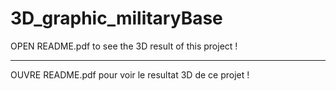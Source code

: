 # 3D_graphic_militaryBase

OPEN README.pdf to see the 3D result of this project !

-----------------------------------------------------

OUVRE README.pdf pour voir le resultat 3D de ce projet !
